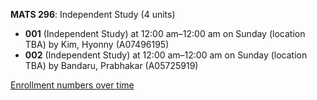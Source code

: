 **MATS 296**: Independent Study (4 units)

- **001** (Independent Study) at 12:00 am–12:00 am on Sunday (location TBA) by Kim, Hyonny (A07496195)
- **002** (Independent Study) at 12:00 am–12:00 am on Sunday (location TBA) by Bandaru, Prabhakar (A05725919)

[Enrollment numbers over time](./MATS296.tsv)
